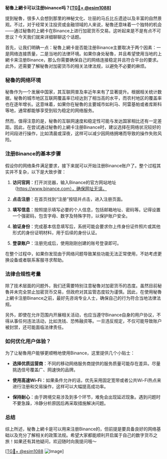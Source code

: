 **秘魯上網卡可以注册binance吗？[[TG💪+ @esim1088](https://t.me/s/esim1088)]**

提到秘魯，很多人会想到那里的神秘文化、壮丽的马丘比丘遗迹以及丰富的自然景观。不过，对于经常关注投资或金融领域的人来说，秘魯还意味着一个独特的机会——通过秘魯的上網卡在Binance上进行加密货币交易。这听起来是不是有点不可思议？今天我们就来详细聊聊这个话题。

首先，让我们明确一点：秘魯上網卡是否能注册Binance主要取决于两个因素：一是网络连接质量，二是当地的法律环境。如果你身处秘魯，并且希望使用当地的上網卡来注册Binance，那么你需要确保自己的网络连接稳定并且符合平台的要求。此外，还需要了解秘魯对加密货币的相关法律法规，以避免不必要的麻烦。

### 秘魯的网络环境

秘魯作为一个发展中国家，其互联网普及率近年来有了显著提升。根据相关统计数据，秘魯的城市地区互联网覆盖率已经达到了相当高的水平，而农村地区的覆盖率也在逐年增长。这意味着，如果你在秘魯的主要城市如利马、阿雷基帕或者库斯科等地，通常都能够享受到较为稳定的网络服务。

然而，值得注意的是，秘魯的互联网速度和稳定性可能与发达国家相比还有一定差距。因此，在尝试通过秘魯的上網卡注册Binance时，建议选择在网络状况较好的时间段进行操作，比如清晨或深夜，这样可以减少因网络拥堵而导致的操作失败风险。

### 注册Binance的基本步骤

假设你的网络条件满足要求，接下来就可以开始注册Binance账户了。整个过程其实并不复杂，以下是大致步骤：

1. **访问官网**：打开浏览器，输入Binance的官方网站地址（https://www.binance.com），确保网址无误。
   
2. **点击注册**：在首页找到“注册”按钮并点击，进入注册页面。

3. **填写信息**：按照提示填写必要的个人信息，包括邮箱地址、密码等。记得设置一个强密码，包含字母、数字及特殊字符，以保护账户安全。

4. **验证身份**：完成基本信息填写后，系统可能会要求你上传身份证件照片或其他形式的身份证明材料，用于后续的身份认证。

5. **登录账户**：注册完成后，使用刚刚创建的账号登录即可。

在整个过程中，如果你发现由于网络问题导致某些功能无法正常使用，不妨考虑更换设备或者联系客服寻求帮助。

### 法律合规性考量

除了技术层面的问题外，我们还需要特别注意秘魯对加密货币的态度。虽然目前秘魯并未完全禁止加密货币交易，但政府对其监管态度较为谨慎。因此，在使用秘魯上網卡注册Binance之前，最好先咨询专业人士，确保自己的行为符合当地法律法规。

另外，即使在允许范围内开展相关活动，也应当遵守Binance自身的用户协议，不得从事任何违法活动，比如洗钱、恐怖融资等。一旦违反规定，不仅可能导致账户被封禁，还可能面临法律责任。

### 如何优化用户体验？

为了让秘魯用户能够更顺畅地使用Binance，这里提供几个小贴士：

- **选择优质运营商**：不同的移动网络服务商提供的服务质量可能存在差异。尽量挑选信号覆盖广、网速快的品牌。
  
- **使用高速Wi-Fi**：如果条件允许的话，优先采用固定宽带或者公共Wi-Fi热点来进行注册和交易操作，这样可以大幅提高成功率。

- **保持耐心**：由于跨境交易涉及到多个环节，难免会出现延迟现象。遇到问题时不要急躁，冷静分析原因后再采取措施解决问题。

### 总结

综上所述，秘魯上網卡是可以用来注册Binance的，但前提是要具备良好的网络基础以及充分了解相关的政策法规。希望大家都能顺利开启属于自己的数字货币之旅！如果还有其他疑问，欢迎随时向我提问哦～

[[TG💪+ @esim1088](https://t.me/s/esim1088) ![Image](https://i.postimg.cc/4NQfJmqS/Snipaste-2025-05-13-00-14-12.png)]
